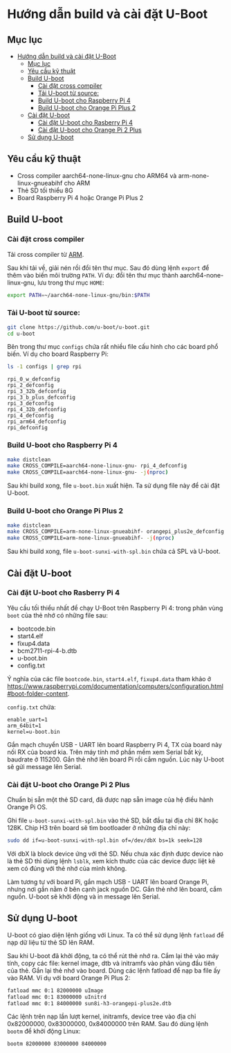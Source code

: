 # Hướng dẫn build và cài đặt U-Boot

## Mục lục
- [Hướng dẫn build và cài đặt U-Boot](#hướng-dẫn-build-và-cài-đặt-u-boot)
	- [Mục lục](#mục-lục)
	- [Yêu cầu kỹ thuật](#yêu-cầu-kỹ-thuật)
	- [Build U-boot](#build-u-boot)
		- [Cài đặt cross compiler](#cài-đặt-cross-compiler)
		- [Tải U-boot từ source:](#tải-u-boot-từ-source)
		- [Build U-boot cho Raspberry Pi 4](#build-u-boot-cho-raspberry-pi-4)
		- [Build U-boot cho Orange Pi Plus 2](#build-u-boot-cho-orange-pi-plus-2)
	- [Cài đặt U-boot](#cài-đặt-u-boot)
		- [Cài đặt U-boot cho Rasberry Pi 4](#cài-đặt-u-boot-cho-rasberry-pi-4)
		- [Cài đặt U-boot cho Orange Pi 2 Plus](#cài-đặt-u-boot-cho-orange-pi-2-plus)
	- [Sử dụng U-boot](#sử-dụng-u-boot)

## Yêu cầu kỹ thuật

- Cross compiler aarch64-none-linux-gnu cho ARM64 và arm-none-linux-gnueabihf cho ARM
- Thẻ SD tối thiểu 8G
- Board Raspberry Pi 4 hoặc Orange Pi Plus 2

## Build U-boot

### Cài đặt cross compiler

Tải cross compiler từ [ARM](https://developer.arm.com/downloads/-/arm-gnu-toolchain-downloads). 

Sau khi tải về, giải nén rồi đổi tên thư mục. Sau đó dùng lệnh `export` để thêm vào biến môi trường `PATH`. Ví dụ: đổi tên thư mục thành aarch64-none-linux-gnu, lưu trong thư mục `HOME`:

```sh
export PATH=~/aarch64-none-linux-gnu/bin:$PATH
```

### Tải U-boot từ source:

```sh
git clone https://github.com/u-boot/u-boot.git
cd u-boot
```

Bên trong thư mục `configs` chứa rất nhiều file cấu hình cho các board phổ biến. Ví dụ cho board Raspberry Pi:

```sh
ls -1 configs | grep rpi
```

```
rpi_0_w_defconfig
rpi_2_defconfig
rpi_3_32b_defconfig
rpi_3_b_plus_defconfig
rpi_3_defconfig
rpi_4_32b_defconfig
rpi_4_defconfig
rpi_arm64_defconfig
rpi_defconfig
```

### Build U-boot cho Raspberry Pi 4

```sh
make distclean
make CROSS_COMPILE=aarch64-none-linux-gnu- rpi_4_defconfig
make CROSS_COMPILE=aarch64-none-linux-gnu- -j(nproc)
```

Sau khi build xong, file `u-boot.bin` xuất hiện. Ta sử dụng file này để cài đặt U-boot.

### Build U-boot cho Orange Pi Plus 2

```sh
make distclean
make CROSS_COMPILE=arm-none-linux-gnueabihf- orangepi_plus2e_defconfig
make CROSS_COMPILE=arm-none-linux-gnueabihf- -j(nproc)
```

Sau khi build xong, file `u-boot-sunxi-with-spl.bin` chứa cả SPL và U-boot.

## Cài đặt U-boot

### Cài đặt U-boot cho Rasberry Pi 4

Yêu cầu tối thiểu nhất để chạy U-Boot trên Raspberry Pi 4: trong phân vùng `boot` của thẻ nhớ có những file sau:

- bootcode.bin
- start4.elf
- fixup4.data
- bcm2711-rpi-4-b.dtb
- u-boot.bin
- config.txt

Ý nghĩa của các file `bootcode.bin`, `start4.elf`, `fixup4.data` tham khảo ở https://www.raspberrypi.com/documentation/computers/configuration.html#boot-folder-content.

`config.txt` chứa:

```
enable_uart=1
arm_64bit=1
kernel=u-boot.bin
```

Gắn mạch chuyển USB - UART lên board Raspberry Pi 4, TX của board này nối RX của board kia. Trên máy tính mở phần mềm xem Serial bất kỳ, baudrate ở 115200. Gắn thẻ nhớ lên board Pi rồi cắm nguồn. Lúc này U-boot sẽ gửi message lên Serial.

### Cài đặt U-boot cho Orange Pi 2 Plus

Chuẩn bị sẵn một thẻ SD card, đã được nạp sẵn image của hệ điều hành Orange Pi OS.

Ghi file `u-boot-sunxi-with-spl.bin` vào thẻ SD, bắt đầu tại địa chỉ 8K hoặc 128K. Chip H3 trên board sẽ tìm bootloader ở những địa chỉ này:

```sh
sudo dd if=u-boot-sunxi-with-spl.bin of=/dev/dbX bs=1k seek=128
```

Với dbX là block device ứng với thẻ SD. Nếu chưa xác định được device nào là thẻ SD thì dùng lệnh `lsblk`, xem kích thước của các device được liệt kê xem có đúng với thẻ nhớ của mình không.

Làm tương tự với board Pi, gắn mạch USB - UART lên board Orange Pi, nhưng nơi gắn nằm ở bên cạnh jack nguồn DC. Gắn thẻ nhớ lên board, cắm nguồn. U-boot sẽ khởi động và in message lên Serial.

## Sử dụng U-boot

U-boot có giao diện lệnh giống với Linux. Ta có thể sử dụng lệnh `fatload` để nạp dữ liệu từ thẻ SD lên RAM.

Sau khi U-boot đã khởi động, ta có thể rút thẻ nhớ ra. Cắm lại thẻ vào máy tính, copy các file: kernel image, dtb và initramfs vào phân vùng đầu tiên của thẻ. Gắn lại thẻ nhớ vào board. Dùng các lệnh fatload để nạp ba file ấy vào RAM. Ví dụ với board Orange Pi Plus 2:

```sh
fatload mmc 0:1 82000000 uImage
fatload mmc 0:1 83000000 uInitrd
fatload mmc 0:1 84000000 sun8i-h3-orangepi-plus2e.dtb
```

Các lệnh trên nạp lần lượt kernel, initramfs, device tree vào địa chỉ 0x82000000, 0x83000000, 0x84000000 trên RAM. Sau đó dùng lệnh `bootm` để khởi động Linux:

```sh
bootm 82000000 83000000 84000000
```